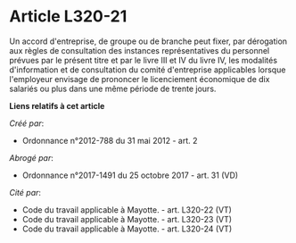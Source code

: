 # Article L320-21

Un accord d'entreprise, de groupe ou de branche peut fixer, par dérogation aux règles de consultation des instances
représentatives du personnel prévues par le présent titre et par le livre III et IV du livre IV, les modalités d'information
et de consultation du comité d'entreprise applicables lorsque l'employeur envisage de prononcer le licenciement économique de
dix salariés ou plus dans une même période de trente jours.

**Liens relatifs à cet article**

_Créé par_:

  - Ordonnance n°2012-788 du 31 mai 2012 - art. 2

_Abrogé par_:

  - Ordonnance n°2017-1491 du 25 octobre 2017 - art. 31 (VD)

_Cité par_:

  - Code du travail applicable à Mayotte. - art. L320-22 (VT)
  - Code du travail applicable à Mayotte. - art. L320-23 (VT)
  - Code du travail applicable à Mayotte. - art. L320-24 (VT)
